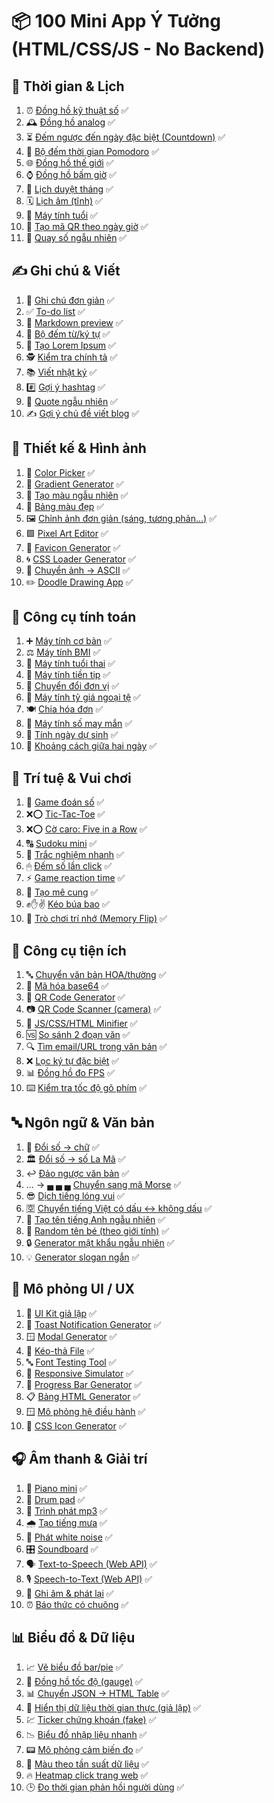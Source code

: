 # 📦 100 Mini App Ý Tưởng (HTML/CSS/JS - No Backend)

## 📅 Thời gian & Lịch

1.  ⏰ [Đồng hồ kỹ thuật số](https://dotphonglong.com/time/01-digital-clock.html) ✅
2.  🕰 [Đồng hồ analog](https://dotphonglong.com/time/02-analog-clock.html) ✅
3.  ⏳ [Đếm ngược đến ngày đặc biệt (Countdown)](https://dotphonglong.com/time/03-countdown.html) ✅
4.  🍅 [Bộ đếm thời gian Pomodoro](https://dotphonglong.com/time/04-pomodoro.html) ✅
5.  🌐 [Đồng hồ thế giới](https://dotphonglong.com/time/05-world-clock.html) ✅
6.  ⌚ [Đồng hồ bấm giờ](https://dotphonglong.com/time/06-stopwatch.html) ✅
7.  📆 [Lịch duyệt tháng](https://dotphonglong.com/time/07-calendar.html) ✅
8.  🗓 [Lịch âm (tĩnh)](https://dotphonglong.com/time/08-luna-calendar.html) ✅
9.  👶 [Máy tính tuổi](https://dotphonglong.com/time/09-age-calculator.html) ✅
10. 🧾 [Tạo mã QR theo ngày giờ](https://dotphonglong.com/time/10-time-qr-code-generator.html) ✅
11. 🎲 [Quay số ngẫu nhiên](https://dotphonglong.com/time/11-random.html) ✅

## ✍️ Ghi chú & Viết

1.  📝 [Ghi chú đơn giản](https://dotphonglong.com/writing/01-note-taker.html) ✅
2.  ✅ [To-do list](https://dotphonglong.com/writing/02-to-do-list.html) ✅
3.  📄 [Markdown preview](https://dotphonglong.com/writing/03-markdown-preview.html) ✅
4.  🔢 [Bộ đếm từ/ký tự](https://dotphonglong.com/writing/04-word-counter.html) ✅
5.  🧪 [Tạo Lorem Ipsum](https://dotphonglong.com/writing/05-lorem-ipsum-generator.html) ✅
6.  🕵️ [Kiểm tra chính tả](https://dotphonglong.com/writing/06-spell-checker.html) ✅
7.  📚 [Viết nhật ký](https://dotphonglong.com/writing/07-journal.html) ✅
8.  #️⃣ [Gợi ý hashtag](https://dotphonglong.com/writing/08-hashtag-generator.html) ✅
9.  💬 [Quote ngẫu nhiên](https://dotphonglong.com/writing/09-quote-generator.html) ✅
10. ✍️ [Gợi ý chủ đề viết blog](https://dotphonglong.com/writing/10-blog-generator.html) ✅

## 🎨 Thiết kế & Hình ảnh

1.  🎨 [Color Picker](https://dotphonglong.com/design/01-color-picker.html) ✅
2.  🌈 [Gradient Generator](https://dotphonglong.com/design/02-gradient-generator.html) ✅
3.  🧊 [Tạo màu ngẫu nhiên](https://dotphonglong.com/design/03-random-color-generator.html) ✅
4.  🎨 [Bảng màu đẹp](https://dotphonglong.com/design/04-palette.html) ✅
5.  🖼 [Chỉnh ảnh đơn giản (sáng, tương phản...)](https://dotphonglong.com/design/05-simple-image-editor.html) ✅
6.  🟩 [Pixel Art Editor](https://dotphonglong.com/design/06-pixel-art-editor.html) ✅
7.  🧱 [Favicon Generator](https://dotphonglong.com/design/07-favicon-generator.html) ✅
8.  🌀 [CSS Loader Generator](https://dotphonglong.com/design/08-css-loader-generator.html) ✅
9.  🧾 [Chuyển ảnh → ASCII](https://dotphonglong.com/design/09-ascii-image-converter.html) ✅
10. ✏️ [Doodle Drawing App](https://dotphonglong.com/design/10-doodle-drawing-app.html) ✅

## 🔢 Công cụ tính toán

1.  ➕ [Máy tính cơ bản](https://dotphonglong.com/calculator/01-basic-calculator.html) ✅
2.  ⚖️ [Máy tính BMI](https://dotphonglong.com/calculator/02-bmi-calculator.html) ✅
3.  🤰 [Máy tính tuổi thai](https://dotphonglong.com/calculator/03-pregnancy-calculator.html) ✅
4.  💸 [Máy tính tiền tip](https://dotphonglong.com/calculator/04-tip-calculator.html) ✅
5.  🔁 [Chuyển đổi đơn vị](https://dotphonglong.com/calculator/05-unit-converter.html) ✅
6.  💱 [Máy tính tỷ giá ngoại tệ](https://dotphonglong.com/calculator/06-currency-converter.html) ✅
7.  🍽 [Chia hóa đơn](https://dotphonglong.com/calculator/07-bill-calculator.html) ✅
8.  🎲 [Máy tính số may mắn](https://dotphonglong.com/calculator/08-lucky-number-calculator.html) ✅
9.  🍼 [Tính ngày dự sinh](https://dotphonglong.com/calculator/09-birthdate-calculator.html) ✅
10. 📆 [Khoảng cách giữa hai ngày](https://dotphonglong.com/calculator/10-date-difference-calculator.html) ✅

## 🧠 Trí tuệ & Vui chơi

1.  🔢 [Game đoán số](https://dotphonglong.com/games/01-number-guessing-game.html) ✅
2.  ❌⭕ [Tic-Tac-Toe](https://dotphonglong.com/games/02-tic-tac-toe.html) ✅
3.  ❌⭕ [Cờ caro: Five in a Row](https://dotphonglong.com/games/03-five-in-a-row.html) ✅
4.  🔠 [Sudoku mini](https://dotphonglong.com/games/04-sudoku.html) ✅
5.  📝 [Trắc nghiệm nhanh](https://dotphonglong.com/games/05-quiz-generator.html) ✅
6.  🖱 [Đếm số lần click](https://dotphonglong.com/games/06-click-counter.html) ✅
7.  ⚡ [Game reaction time](https://dotphonglong.com/games/07-reaction-time-test.html) ✅
8.  🧩 [Tạo mê cung](https://dotphonglong.com/games/08-maze-generator.html) ✅
9.  ✊✋✌️ [Kéo búa bao](https://dotphonglong.com/games/09-rock-paper-scissors.html) ✅
10. 🧠 [Trò chơi trí nhớ (Memory Flip)](https://dotphonglong.com/games/10-memory-game.html) ✅

## 🔧 Công cụ tiện ích

1.  🔤 [Chuyển văn bản HOA/thường](https://dotphonglong.com/tools/01-text-transform.html) ✅ 
2.  🔐 [Mã hóa base64](https://dotphonglong.com/tools/02-base64-encoder.html) ✅
3.  📱 [QR Code Generator](https://dotphonglong.com/tools/03-qr-code-generator.html) ✅
4.  📷 [QR Code Scanner (camera)](https://dotphonglong.com/tools/04-qr-code-scanner.html) ✅
5.  🔧 [JS/CSS/HTML Minifier](https://dotphonglong.com/tools/05-minifier.html) ✅
6.  🆚 [So sánh 2 đoạn văn](https://dotphonglong.com/tools/06-text-comparator.html) ✅
7.  🔍 [Tìm email/URL trong văn bản](https://dotphonglong.com/tools/07-email-url-extractor.html) ✅
8.  ❌ [Lọc ký tự đặc biệt](https://dotphonglong.com/tools/08-text-filter.html) ✅
9.  📊 [Đồng hồ đo FPS](https://dotphonglong.com/tools/09-fps-counter.html) ✅
10. ⌨️ [Kiểm tra tốc độ gõ phím](https://dotphonglong.com/tools/10-typing-speed-test.html) ✅

## 🔤 Ngôn ngữ & Văn bản

1.  🔢 [Đổi số → chữ](https://dotphonglong.com/languages/01-number-to-text.html) ✅
2.  🏛 [Đổi số → số La Mã](https://dotphonglong.com/languages/02-roman-numeral-converter.html) ✅
3.  ↩️ [Đảo ngược văn bản](https://dotphonglong.com/languages/03-text-reverser.html) ✅
4.  ... → ▄ ▄ ▄ [Chuyển sang mã Morse](https://dotphonglong.com/languages/04-morse-code-converter.html) ✅
5.  😎 [Dịch tiếng lóng vui](https://dotphonglong.com/languages/05-long-vui-translator.html) ✅
6.  🈳 [Chuyển tiếng Việt có dấu ↔ không dấu](https://dotphonglong.com/languages/06-vietnamese-translator.html) ✅
7.  👤 [Tạo tên tiếng Anh ngẫu nhiên](https://dotphonglong.com/languages/07-name-generator.html) ✅
8.  👶 [Random tên bé (theo giới tính)](https://dotphonglong.com/languages/08-child-name-generator.html) ✅
9.  🔒 [Generator mật khẩu ngẫu nhiên](https://dotphonglong.com/languages/09-password-generator.html) ✅
10. 💡 [Generator slogan ngắn](https://dotphonglong.com/languages/10-slogan-generator.html) ✅

## 📱 Mô phỏng UI / UX

1.  🧩 [UI Kit giả lập](https://dotphonglong.com/ui-ux/01-ui-kit-generator.html) ✅
2.  🔔 [Toast Notification Generator](https://dotphonglong.com/ui-ux/02-toast-generator.html) ✅
3.  🪟 [Modal Generator](https://dotphonglong.com/ui-ux/03-modal-generator.html) ✅
4.  📂 [Kéo-thả File](https://dotphonglong.com/ui-ux/04-drag-and-drop-file.html) ✅
5.  🔤 [Font Testing Tool](https://dotphonglong.com/ui-ux/05-font-testing-tool.html) ✅
6.  📱 [Responsive Simulator](https://dotphonglong.com/ui-ux/06-responsive-simulator.html) ✅
7.  📶 [Progress Bar Generator](https://dotphonglong.com/ui-ux/07-progress-bar-generator.html) ✅
8.  📋 [Bảng HTML Generator](https://dotphonglong.com/ui-ux/08-html-table-generator.html) ✅
9.  🪟 [Mô phỏng hệ điều hành](https://dotphonglong.com/ui-ux/09-os-simulator.html) ✅
10. 🔲 [CSS Icon Generator](https://dotphonglong.com/ui-ux/10-css-icon-generator.html) ✅

## 🎧 Âm thanh & Giải trí

1.  🎹 [Piano mini](https://dotphonglong.com/entertainments/01-piano.html) ✅
2.  🥁 [Drum pad](https://dotphonglong.com/entertainments/02-drum-pad.html) ✅
3.  🎼 [Trình phát mp3](https://dotphonglong.com/entertainments/03-music-player.html) ✅
4.  🌧 [Tạo tiếng mưa](https://dotphonglong.com/entertainments/04-rain-sound-generator.html) ✅
5.  📢 [Phát white noise](https://dotphonglong.com/entertainments/05-white-noise-generator.html) ✅
6.  🎛 [Soundboard](https://dotphonglong.com/entertainments/06-soundboard.html) ✅
7.  🗣 [Text-to-Speech (Web API)](https://dotphonglong.com/entertainments/07-text-to-speech.html) ✅
8.  🎙 [Speech-to-Text (Web API)](https://dotphonglong.com/entertainments/08-speech-to-text.html) ✅
9.  🔴 [Ghi âm & phát lại](https://dotphonglong.com/entertainments/09-record-and-play.html) ✅
10. ⏰ [Báo thức có chuông](https://dotphonglong.com/entertainments/10-alarm-clock.html) ✅

## 📊 Biểu đồ & Dữ liệu

1.  📈 [Vẽ biểu đồ bar/pie](https://dotphonglong.com/graph-data/01-bar-chart-generator.html) ✅
2.  🧭 [Đồng hồ tốc độ (gauge)](https://dotphonglong.com/graph-data/02-gauge-generator.html) ✅
3.  📊 [Chuyển JSON → HTML Table](https://dotphonglong.com/graph-data/03-json-to-html-table.html) ✅
4.  🔄 [Hiển thị dữ liệu thời gian thực (giả lập)](https://dotphonglong.com/graph-data/04-real-time-data-generator.html) ✅
5.  💹 [Ticker chứng khoán (fake)](https://dotphonglong.com/graph-data/05-stock-ticker-generator.html) ✅
6.  📉 [Biểu đồ nhập liệu nhanh](https://dotphonglong.com/graph-data/06-fast-data-entry-chart.html) ✅
7.  📟 [Mô phỏng cảm biến đo](https://dotphonglong.com/graph-data/07-sensor-simulator.html) ✅
8.  🎨 [Màu theo tần suất dữ liệu](https://dotphonglong.com/graph-data/08-color-generator.html) ✅
9.  🔥 [Heatmap click trang web](https://dotphonglong.com/graph-data/09-heatmap-generator.html) ✅
10. 🕒 [Đo thời gian phản hồi người dùng](https://dotphonglong.com/graph-data/10-performance-test.html) ✅
